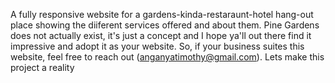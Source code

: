 A fully responsive website for a gardens-kinda-restaraunt-hotel hang-out place showing the diiferent services offered and about them. Pine Gardens does not actually exist, it's just a concept and I hope ya'll out there find it impressive and adopt it as your website. So, if your business suites this website, feel free to reach out (anganyatimothy@gmail.com). Lets make this project a reality
